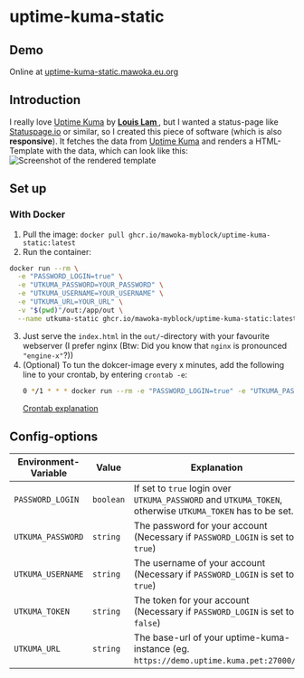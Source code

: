 # uptime-kuma-static

## Demo

Online
at [uptime-kuma-static.mawoka.eu.org](https://uptime-kuma-static.mawoka.eu.org?utm_source=Readme&utm_medium=Github)

## Introduction

I really love [Uptime Kuma](https://github.com/louislam/uptime-kuma) by **[Louis Lam
](https://github.com/louislam)**, but I wanted a status-page like [Statuspage.io](https://statuspage.io) or similar,
so I created this piece of software (which is also **responsive**). It fetches the data
from [Uptime Kuma](https://github.com/louislam/uptime-kuma) and
renders a HTML-Template with the data, which can look like this:
![Screenshot of the rendered template](https://i.imgur.com/pwzr71t.png "Screenshot of the rendered template")

## Set up

### With Docker

1. Pull the image: `docker pull ghcr.io/mawoka-myblock/uptime-kuma-static:latest`
2. Run the container:

```bash
docker run --rm \
  -e "PASSWORD_LOGIN=true" \
  -e "UTKUMA_PASSWORD=YOUR_PASSWORD" \
  -e "UTKUMA_USERNAME=YOUR_USERNAME" \
  -e "UTKUMA_URL=YOUR_URL" \
  -v "$(pwd)"/out:/app/out \
  --name utkuma-static ghcr.io/mawoka-myblock/uptime-kuma-static:latest
```

3. Just serve the `index.html` in the `out/`-directory with your favourite
   webserver (I prefer nginx (Btw: Did you know that `nginx` is pronounced
   `"engine-x"`?))
4. (Optional) To tun the dokcer-image every x minutes, 
add the following line to your crontab, by entering `crontab -e`: 
   ```bash
   0 */1 * * * docker run --rm -e "PASSWORD_LOGIN=true" -e "UTKUMA_PASSWORD=YOUR_PASSWORD" -e "UTKUMA_USERNAME=YOUR_USERNAME" -e "UTKUMA_URL=YOUR_URL" -v /nginx/out:/app/out --name utkuma-static ghcr.io/mawoka-myblock/uptime-kuma-static:latest
   ```
   [Crontab explanation](https://crontab.guru/#0_*/1_*_*_*)

## Config-options

| Environment-Variable | Value     | Explanation                                                                                               | Standard |
|----------------------|-----------|-----------------------------------------------------------------------------------------------------------|----------|
| `PASSWORD_LOGIN`     | `boolean` | If set to `true` login over `UTKUMA_PASSWORD` and `UTKUMA_TOKEN`, otherwise `UTKUMA_TOKEN` has to be set. | ❌        |
| `UTKUMA_PASSWORD`    | `string`  | The password for your account (Necessary if `PASSWORD_LOGIN` is set to `true`)                            | ❌        |
| `UTKUMA_USERNAME`    | `string`  | The username of your account (Necessary if `PASSWORD_LOGIN` is set to `true`)                             | ❌        |
| `UTKUMA_TOKEN`       | `string`  | The token for your account (Necessary if `PASSWORD_LOGIN` is set to `false`)                              | ❌        |
| `UTKUMA_URL`         | `string`  | The base-url of your uptime-kuma-instance (eg. `https://demo.uptime.kuma.pet:27000/`)                     | ❌        |
